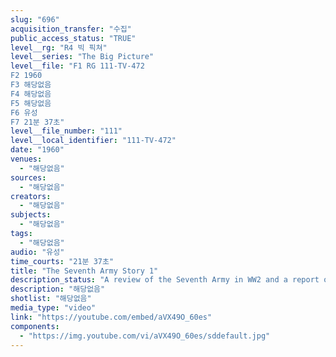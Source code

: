 ```yaml
---
slug: "696"
acquisition_transfer: "수집"
public_access_status: "TRUE"
level__rg: "R4 빅 픽쳐"
level__series: "The Big Picture"
level__file: "F1 RG 111-TV-472
F2 1960
F3 해당없음
F4 해당없음
F5 해당없음
F6 유성
F7 21분 37초"
level__file_number: "111"
level__local_identifier: "111-TV-472"
date: "1960"
venues: 
  - "해당없음"
sources: 
  - "해당없음"
creators: 
  - "해당없음"
subjects: 
  - "해당없음"
tags: 
  - "해당없음"
audio: "유성"
time_courts: "21분 37초"
title: "The Seventh Army Story 1"
description_status: "A review of the Seventh Army in WW2 and a report on its combat readiness in Europe today."
description: "해당없음"
shotlist: "해당없음"
media_type: "video"
link: "https://youtube.com/embed/aVX49O_60es"
components: 
  - "https://img.youtube.com/vi/aVX49O_60es/sddefault.jpg"
---
```

